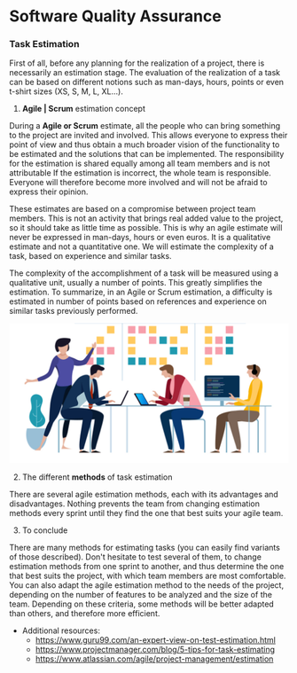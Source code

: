 # Software Quality Assurance

### Task Estimation

First of all, before any planning for the realization of a project, there is necessarily an estimation stage. The evaluation of the realization of a task can be based on different notions such as man-days, hours, points or even t-shirt sizes (XS, S, M, L, XL...).

1. **Agile | Scrum** estimation concept

During a **Agile or Scrum** estimate, all the people who can bring something to the project are invited and involved. This allows everyone to express their point of view and thus obtain a much broader vision of the functionality to be estimated and the solutions that can be implemented. The responsibility for the estimation is shared equally among all team members and is not attributable If the estimation is incorrect, the whole team is responsible. Everyone will therefore become more involved and will not be afraid to express their opinion.

These estimates are based on a compromise between project team members. This is not an activity that brings real added value to the project, so it should take as little time as possible. This is why an agile estimate will never be expressed in man-days, hours or even euros. It is a qualitative estimate and not a quantitative one. We will estimate the complexity of a task, based on experience and similar tasks.

The complexity of the accomplishment of a task will be measured using a qualitative unit, usually a number of points. This greatly simplifies the estimation. To summarize, in an Agile or Scrum estimation, a difficulty is estimated in number of points based on references and experience on similar tasks previously performed.

![image](./images/scrum_agile_method.jpg)


2. The different **methods** of task estimation

There are several agile estimation methods, each with its advantages and disadvantages. Nothing prevents the team from changing estimation methods every sprint until they find the one that best suits your agile team.


3. To conclude

There are many methods for estimating tasks (you can easily find variants of those described). Don't hesitate to test several of them, to change estimation methods from one sprint to another, and thus determine the one that best suits the project, with which team members are most comfortable. You can also adapt the agile estimation method to the needs of the project, depending on the number of features to be analyzed and the size of the team. Depending on these criteria, some methods will be better adapted than others, and therefore more efficient.

* Additional resources:
	- https://www.guru99.com/an-expert-view-on-test-estimation.html
	- https://www.projectmanager.com/blog/5-tips-for-task-estimating
	- https://www.atlassian.com/agile/project-management/estimation
